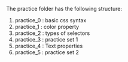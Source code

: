 The practice folder has the following structure:
1. practice_0 : basic css syntax
2. practice_1 : color property
3. practice_2 : types of selectors
4. practice_3 : practice set 1 
5. practice_4 : Text properties
6. practice_5 : practice set 2